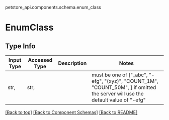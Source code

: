petstore_api.components.schema.enum_class

# EnumClass

## Type Info
Input Type | Accessed Type | Description | Notes
------------ | ------------- | ------------- | -------------
str,  | str,  |  | must be one of ["_abc", "-efg", "(xyz)", "COUNT_1M", "COUNT_50M", ] if omitted the server will use the default value of "-efg"

[[Back to top]](#top) [[Back to Component Schemas]](../../../README.md#Component-Schemas) [[Back to README]](../../../README.md)
